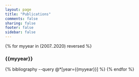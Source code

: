 ```yaml
---
layout: page
title: "Publications"
comments: false
sharing: false
footer: false
sidebar: false
---
```


<div id="publications">

{% for myyear in (2007..2020) reversed %}
  <h3>{{myyear}}</h3>
  {% bibliography --query @*[year={{myyear}}] %}
{% endfor %}
  
</div>